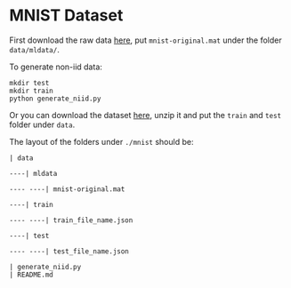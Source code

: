 # MNIST Dataset

First download the raw data [here](https://drive.google.com/file/d/1Vp_gJHw4pPqwMUSgodhFOqUglAQyaOGD/view?usp=sharing), put `mnist-original.mat` under the folder `data/mldata/`.

To generate non-iid data:

```
mkdir test
mkdir train
python generate_niid.py
```

Or you can download the dataset [here](https://drive.google.com/file/d/1cU_LcBAUZvfZWveOMhG4G5Fg9uFXhVdf/view?usp=sharing), unzip it and put the `train` and `test` folder under `data`.

The layout of the folders under `./mnist` should be:

```
| data

----| mldata

---- ----| mnist-original.mat

----| train 

---- ----| train_file_name.json

----| test

---- ----| test_file_name.json

| generate_niid.py
| README.md
```


